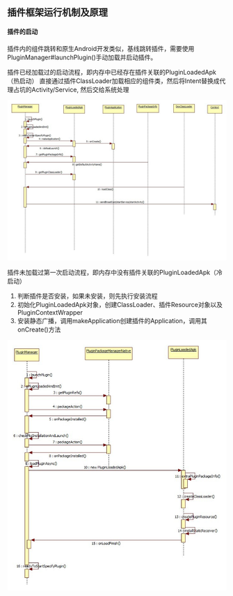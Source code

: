 ## 插件框架运行机制及原理

#### 插件的启动

插件内的组件跳转和原生Android开发类似，基线跳转插件，需要使用PluginManager#launchPlugin()手动加载并启动插件。

插件已经加载过的启动流程，即内存中已经存在插件关联的PluginLoadedApk（热启动）
直接通过插件ClassLoader加载相应的组件类，然后将Intent替换成代理占坑的Activity/Service, 然后交给系统处理

![插件热启动流程](plugin_launch.jpg)


插件未加载过第一次启动流程，即内存中没有插件关联的PluginLoadedApk（冷启动）
1. 判断插件是否安装，如果未安装，则先执行安装流程
2. 初始化PluginLoadedApk对象，创建ClassLoader、插件Resource对象以及PluginContextWrapper
3. 安装静态广播，调用makeApplication创建插件的Application，调用其onCreate()方法

![插件冷启动流程](plugin_first_launch.jpg)





